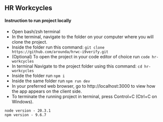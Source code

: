 ## HR Workcycles

#### Instruction to run project locally

* Open bash/zsh terminal
* In the terminal, navigate to the folder on your computer where you will clone the project.
* Inside the folder run this command: ```git clone https://github.com/arounda/hrwc-i9verify.git```
* (Optional) To open the project in your code editor of choice run ```code hr-workcycles```
* In terminal Navigate to the project folder using this command: ```cd hr-workcycles```
* Inside the folder run ```npm i```
* Inside the same folder run ```npm run dev```
* In your preferred web browser, go to http://localhost:3000 to view how the app appears on the client side.
* To terminate the running project in terminal, press Control+C (Ctrl+C on Windows).
 

`node version - 20.3.1`\
`npm version - 9.6.7`

